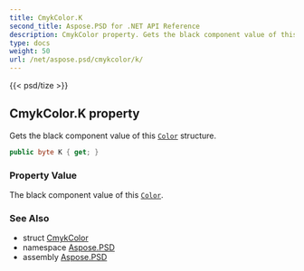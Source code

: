 ```yaml
---
title: CmykColor.K
second_title: Aspose.PSD for .NET API Reference
description: CmykColor property. Gets the black component value of this Color structure
type: docs
weight: 50
url: /net/aspose.psd/cmykcolor/k/
---
```

{{< psd/tize >}}
## CmykColor.K property

Gets the black component value of this [`Color`](../../color/) structure.

```csharp
public byte K { get; }
```

### Property Value

The black component value of this [`Color`](../../color/).

### See Also

* struct [CmykColor](../)
* namespace [Aspose.PSD](../../../aspose.psd/)
* assembly [Aspose.PSD](../../../)


